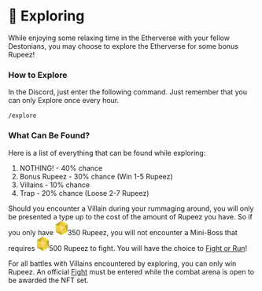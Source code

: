 # 🔎 Exploring

While enjoying some relaxing time in the Etherverse with your fellow Destonians, you may choose to explore the Etherverse for some bonus Rupeez!&#x20;

### How to Explore

In the Discord, just enter the following command. Just remember that you can only Explore once every hour.

```
/explore
```

### What Can Be Found?

Here is a list of everything that can be found while exploring:

1. NOTHING! - 40% chance
2. Bonus Rupeez - 30% chance (Win 1-5 Rupeez)
3. Villains - 10% chance
4. Trap - 20% chance (Loose 2-7 Rupeez)

Should you encounter a Villain during your rummaging around, you will only be presented a type up to the cost of the amount of Rupeez you have. So if you only have <img src="../../.gitbook/assets/Rupeez-small (9) (1).png" alt="" data-size="line">350 Rupeez, you will not encounter a Mini-Boss that requires <img src="../../.gitbook/assets/Rupeez-small (9) (1) (1).png" alt="" data-size="line">500 Rupeez to fight. You will have the choice to [Fight or Run](../fighting.md)!

For all battles with Villains encountered by exploring, you can only win Rupeez. An official [Fight](../fighting.md) must be entered while the combat arena is open to be awarded the NFT set.
